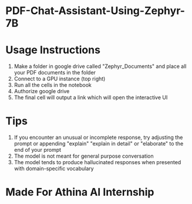 # PDF-Chat-Assistant-Using-Zephyr-7B

# Usage Instructions
1) Make a folder in google drive called "Zephyr_Documents" and place all your PDF documents in the folder
2) Connect to a GPU instance (top right)
3) Run all the cells in the notebook
4) Authorize google drive
5) The final cell will output a link which will open the interactive UI
# Tips
1) If you encounter an unusual or incomplete response, try adjusting the prompt or appending "explain" "explain in detail" or "elaborate" to the end of your prompt
2) The model is not meant for general purpose conversation
3) The model tends to produce hallucinated responses when presented with domain-specific vocabulary


# Made For Athina AI Internship
